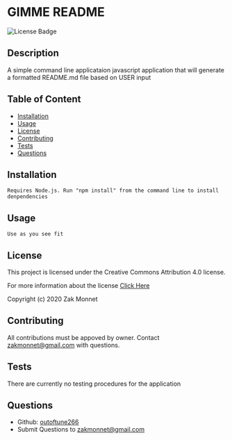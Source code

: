 # GIMME README 
![License Badge](https://img.shields.io/badge/license-CC-<green>)        
## Description
A simple command line applicataion javascript application that will generate a formatted README.md file based on USER input
        
## Table of Content
* [Installation](#installation)
* [Usage](#usage)
* [License](#license)
* [Contributing](#contributing)
* [Tests](#tests)
* [Questions](#questions)

## Installation
```
Requires Node.js. Run "npm install" from the command line to install denpendencies
```

## Usage
```
Use as you see fit
```

## License
This project is licensed under the Creative Commons Attribution 4.0 license.

For more information about the license [Click Here](https://creativecommons.org/licenses/by/4.0/legalcode)

Copyright (c) 2020 Zak Monnet

## Contributing
All contributions must be appoved by owner. Contact zakmonnet@gmail.com with questions.

## Tests
There are currently no testing procedures for the application

## Questions
* Github: [outoftune266](http://githumb.com/outoftune266)
* Submit Questions to [zakmonnet@gmail.com](zakmonnet@gmail.com)